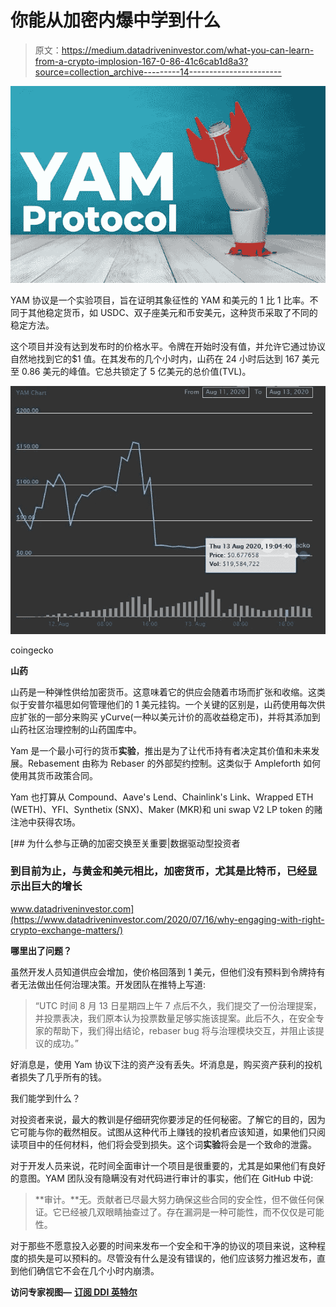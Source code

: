 # 你能从加密内爆中学到什么

> 原文：<https://medium.datadriveninvestor.com/what-you-can-learn-from-a-crypto-implosion-167-0-86-41c6cab1d8a3?source=collection_archive---------14----------------------->

![](img/e76fdd37ef3f43350693e14540795e99.png)

YAM 协议是一个实验项目，旨在证明其象征性的 YAM 和美元的 1 比 1 比率。不同于其他稳定货币，如 USDC、双子座美元和币安美元，这种货币采取了不同的稳定方法。

这个项目并没有达到发布时的价格水平。令牌在开始时没有值，并允许它通过协议自然地找到它的$1 值。在其发布的几个小时内，山药在 24 小时后达到 167 美元至 0.86 美元的峰值。它总共锁定了 5 亿美元的总价值(TVL)。

![](img/aacdcc4b6cb81e7104e76a53dc55eeca.png)

coingecko

**山药**

山药是一种弹性供给加密货币。这意味着它的供应会随着市场而扩张和收缩。这类似于安普尔福思如何管理他们的 1 美元挂钩。一个关键的区别是，山药使用每次供应扩张的一部分来购买 yCurve(一种以美元计价的高收益稳定币)，并将其添加到山药社区治理控制的山药国库中。

Yam 是一个最小可行的货币**实验**，推出是为了让代币持有者决定其价值和未来发展。Rebasement 由称为 Rebaser 的外部契约控制。这类似于 Ampleforth 如何使用其货币政策合同。

Yam 也打算从 Compound、Aave's Lend、Chainlink's Link、Wrapped ETH (WETH)、YFI、Synthetix (SNX)、Maker (MKR)和 uni swap V2 LP token 的赌注池中获得农场。

[](https://www.datadriveninvestor.com/2020/07/16/why-engaging-with-right-crypto-exchange-matters/) [## 为什么参与正确的加密交换至关重要|数据驱动型投资者

### 到目前为止，与黄金和美元相比，加密货币，尤其是比特币，已经显示出巨大的增长

www.datadriveninvestor.com](https://www.datadriveninvestor.com/2020/07/16/why-engaging-with-right-crypto-exchange-matters/) 

**哪里出了问题？**

虽然开发人员知道供应会增加，使价格回落到 1 美元，但他们没有预料到令牌持有者无法做出任何治理决策。开发团队在推特上写道:

> “UTC 时间 8 月 13 日星期四上午 7 点后不久，我们提交了一份治理提案，并投票表决，我们原本认为投票数量足够实施该提案。此后不久，在安全专家的帮助下，我们得出结论，rebaser bug 将与治理模块交互，并阻止该提议的成功。”

好消息是，使用 Yam 协议下注的资产没有丢失。坏消息是，购买资产获利的投机者损失了几乎所有的钱。

我们能学到什么？

对投资者来说，最大的教训是仔细研究你要涉足的任何秘密。了解它的目的，因为它可能与你的截然相反。试图从这种代币上赚钱的投机者应该知道，如果他们只阅读项目中的任何材料，他们将会受到损失。这个词**实验**将会是一个致命的泄露。

对于开发人员来说，花时间全面审计一个项目是很重要的，尤其是如果他们有良好的意图。YAM 团队没有隐瞒没有对代码进行审计的事实，他们在 GitHub 中说:

> **审计。**无。贡献者已尽最大努力确保这些合同的安全性，但不做任何保证。它已经被几双眼睛抽查过了。存在漏洞是一种可能性，而不仅仅是可能性。

对于那些不愿意投入必要的时间来发布一个安全和干净的协议的项目来说，这种程度的损失是可以预料的。尽管没有什么是没有错误的，他们应该努力推迟发布，直到他们确信它不会在几个小时内崩溃。

**访问专家视图—** [**订阅 DDI 英特尔**](https://datadriveninvestor.com/ddi-intel)